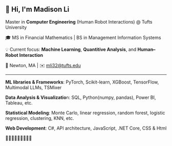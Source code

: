 ## 👋 Hi, I'm Madison Li


Master in **Computer Engineering** (Human Robot Interactions) @ Tufts University 


🎓 MS in Financial Mathematics | BS in Management Information Systems  

💡 Current focus: **Machine Learning**, **Quantitive Analysis**, and **Human–Robot Interaction**  

📍 Newton, MA | ✉️ [mli32@tufts.edu](mailto:mli32@tufts.edu)

---



  **ML libraries & Frameworks**: PyTorch, Scikit-learn, XGBoost, TensorFlow, Multimodal LLMs, TSMixer
  
  **Data Analysis & Visualizatio**n: SQL, Python(numpy, pandas), Power BI, Tableau, etc.
  
  **Statistical Modeling**: Monte Carlo, linear regression, random forest, logistic regression, clustering, KNN, etc.

  **Web Development**: C#, API architecture, JavaScript, .NET Core, CSS & Html


  🌱🌱🌱🌱🌱🌱🌱🌱🌱

<!--
**MadisonMLi/MadisonMLi** is a ✨ _special_ ✨ repository because its `README.md` (this file) appears on your GitHub profile.

Here are some ideas to get you started:

- 🔭 I’m currently working on ...
- 🌱 I’m currently learning ...
- 👯 I’m looking to collaborate on ...
- 🤔 I’m looking for help with ...
- 💬 Ask me about ...
- 📫 How to reach me: ...
- 😄 Pronouns: ...
- ⚡ Fun fact: ...
-->
